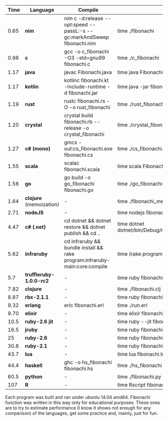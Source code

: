 Time  | Language     | Compile                                      | Run |
|---|---|---|---|
0.65 | **nim**      | nim c -d:release --opt:speed --passL:-s --gc:markAndSweep fibonachi.nim | time ./fibonachi |
0.98 | **c**        | gcc -o c_fibonachi -O3 -std=gnu99 fibonachi.c             | time ./c_fibonachi |
1.17 | **java**     | javac Fibonachi.java                                      | time java Fibonachi |
1.17 | **kotlin**     | kotlinc fibonachi.kt -include-runtime -d fibonachi.jar  | time java -jar fibonachi.jar |
1.19 | **rust**     | rustc fibonachi.rs -O -o rust_fibonachi                   | time ./rust_fibonachi |
1.20 | **crystal**  | crystal build fibonachi.rb --release -o crystal_fibonachi | time ./crystal_fibonachi |
1.27 | **c# (mono)** | gmcs -out:cs_fibonachi.exe fibonachi.cs                  | time ./cs_fibonachi.exe |
1.55 | **scala**    | scalac fibonachi.scala                                    | time scala Fibonachi |
1.58 | **go**       | go build -o go_fibonachi fibonachi.go                     | time ./go_fibonachi |
1.64 | **clojure** (memoization)  | -                                           | time ./fibonachi_memoized.clj |
2.71 | **nodeJS**   | -                                                         | time nodejs fibonachi.js |
4.47 | **c# (.net)** | cd dotnet && dotnet restore && dotnet publish && cd ..   | time dotnet dotnet/bin/Debug/netcoreapp1.0/publish/dotnet.dll
5.62  | **infraruby** | cd infraruby && bundle install && rake program:infraruby-main:core:compile | time (rake program:infraruby-main:core:execute) |
5.7  | **truffleruby-1.0.0-rc2**    | -                                         | time ruby fibonachi.rb |
7.82 | **clojure**  | -                                                         | time ./fibonachi.clj |
8.87 | **rbx-2.1.1**| -                                                         | time ruby fibonachi.rb |
9.32 | **erlang**   | erlc fibonachi.erl                                        | time ./run.erl |
9.70 | **elixir**   | - | time elixir fibonachi.exs |
10.5 | **ruby-2.6 jit** | -                                                         | time ruby --jit fibonachi.rb |
16.5 | **jruby**    | -                                                         | time ruby fibonachi.rb |
25   | **ruby-2.6** | -                                                         | time ruby fibonachi.rb |
30.8 | **ruby-2.1** | -                                                         | time ruby fibonachi.rb |
43.7 | **lua**      | -                                                         | time lua fibonachi.lua |
44.4 | **haskell** | ghc -o hs_fibonachi fibonachi.hs                           | time ./hs_fibonachi |
60.5 | **python**   | -                                                         | time ./fibonachi.py |
107 | **R**        | -                                                         | time Rscript fibonachi.R 34

Each program was built and ran under ubuntu 14.04 amd64.
Fibonachi function was written in this way only for educational purposes.
These ones are to try to estimate performance (I know it shows not enough for any comparison) of the languages, get some practice and, mainly, just for fun.

